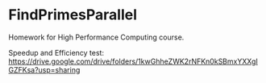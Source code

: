 # FindPrimesParallel
Homework for High Performance Computing course.


Speedup and Efficiency test: https://drive.google.com/drive/folders/1kwGhheZWK2rNFKn0kSBmxYXXgIGZFKsa?usp=sharing
